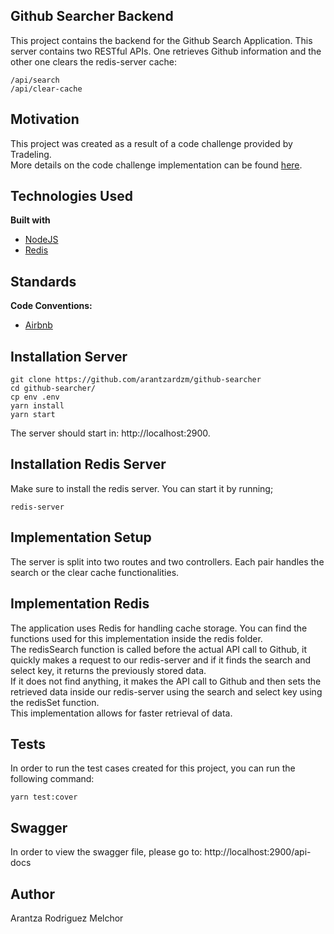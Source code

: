 ## Github Searcher Backend
This project contains the backend for the Github Search Application. This server contains two RESTful APIs. One retrieves Github information and the other one clears the redis-server cache:
```
/api/search
/api/clear-cache
```


## Motivation
This project was created as a result of a code challenge provided by Tradeling. \
More details on the code challenge implementation can be found [here](https://github.com/tradeling/coding-tasks/tree/develop/fullstack-javascript).


## Technologies Used
<b>Built with</b>
- [NodeJS](https://nodejs.org/en/)
- [Redis](https://redis.io/)


## Standards
<b>Code Conventions:</b>
- [Airbnb](https://github.com/airbnb/javascript)


## Installation Server
```
git clone https://github.com/arantzardzm/github-searcher
cd github-searcher/
cp env .env
yarn install
yarn start
```
The server should start in: http://localhost:2900.


## Installation Redis Server
Make sure to install the redis server. You can start it by running;
```
redis-server
```


## Implementation Setup
The server is split into two routes and two controllers. Each pair handles the search or the clear cache functionalities.


## Implementation Redis
The application uses Redis for handling cache storage. You can find the functions used for this implementation inside the redis folder. \
The redisSearch function is called before the actual API call to Github, it quickly makes a request to our redis-server and if it finds the search and select key, it returns the previously stored data. \
If it does not find anything, it makes the API call to Github and then sets the retrieved data inside our redis-server using the search and select key using the redisSet function. \
This implementation allows for faster retrieval of data.


## Tests
In order to run the test cases created for this project, you can run the following command:
```
yarn test:cover
```


## Swagger
In order to view the swagger file, please go to: http://localhost:2900/api-docs


## Author
Arantza Rodriguez Melchor
